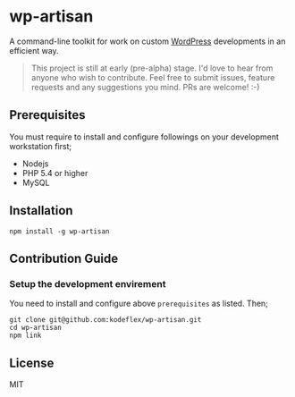 # wp-artisan

A command-line toolkit for work on custom [WordPress](http://wordpress.org/) developments in an efficient way.

> This project is still at early (pre-alpha) stage.
> I'd love to hear from anyone who wish to contribute. Feel free to submit issues, feature requests and any suggestions you mind. PRs are welcome! :-)

## Prerequisites

You must require to install and configure followings on your development workstation first;
* Nodejs
* PHP 5.4 or higher
* MySQL

## Installation

```
npm install -g wp-artisan
```

## Contribution Guide

### Setup the development envirement

You need to install and configure above `prerequisites` as listed.
Then;

```
git clone git@github.com:kodeflex/wp-artisan.git
cd wp-artisan
npm link
```

## License

MIT
